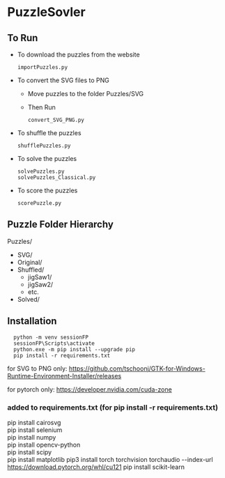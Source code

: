 # PuzzleSovler

## To Run

- To download the puzzles from the website

  `importPuzzles.py`

- To convert the SVG files to PNG

  - Move puzzles to the folder Puzzles/SVG
  - Then Run

    `convert_SVG_PNG.py`

- To shuffle the puzzles

  `shufflePuzzles.py`

- To solve the puzzles

      solvePuzzles.py
      solvePuzzles_Classical.py

- To score the puzzles

  `scorePuzzle.py`

## Puzzle Folder Hierarchy

Puzzles/

- SVG/
- Original/
- Shuffled/
  - jigSaw1/
  - jigSaw2/
  - etc.
- Solved/

## Installation

      python -m venv sessionFP
      sessionFP\Scripts\activate
      python.exe -m pip install --upgrade pip
      pip install -r requirements.txt

for SVG to PNG only:
https://github.com/tschoonj/GTK-for-Windows-Runtime-Environment-Installer/releases

for pytorch only:
https://developer.nvidia.com/cuda-zone

### added to requirements.txt (for pip install -r requirements.txt)

pip install cairosvg  
pip install selenium  
pip install numpy  
pip install opencv-python  
pip install scipy  
pip install matplotlib
pip3 install torch torchvision torchaudio --index-url https://download.pytorch.org/whl/cu121
pip install scikit-learn
